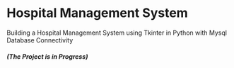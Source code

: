 # Hospital Management System
Building a Hospital Management System using Tkinter in Python with Mysql Database Connectivity
<br>
<h5><b>(The Project is in Progress)</b></h5>
